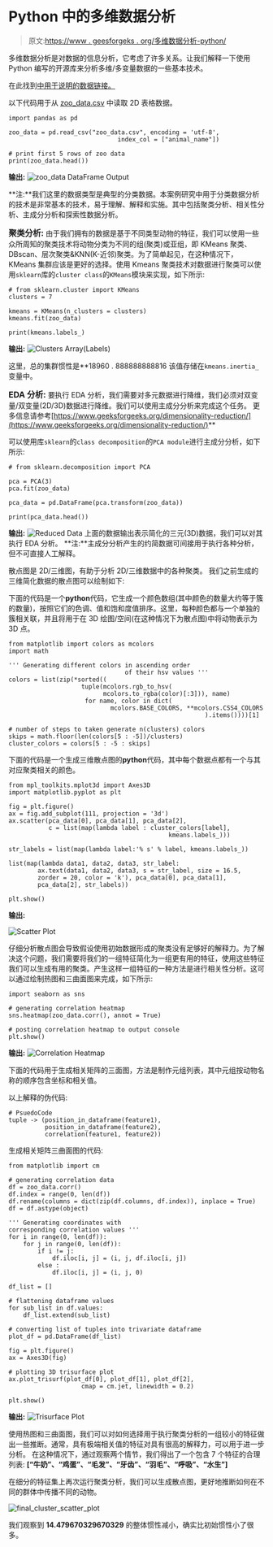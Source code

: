 # Python 中的多维数据分析

> 原文:[https://www . geesforgeks . org/多维数据分析-python/](https://www.geeksforgeeks.org/multidimensional-data-analysis-in-python/)

多维数据分析是对数据的信息分析，它考虑了许多关系。让我们解释一下使用 Python 编写的开源库来分析多维/多变量数据的一些基本技术。

在此找到[中用于说明的数据链接。](https://archive.ics.uci.edu/ml/datasets/Zoo)

以下代码用于从 [zoo_data.csv](https://media.geeksforgeeks.org/wp-content/uploads/zoo_data-1.csv) 中读取 2D 表格数据。

```
import pandas as pd

zoo_data = pd.read_csv("zoo_data.csv", encoding = 'utf-8',
                              index_col = ["animal_name"])

# print first 5 rows of zoo data 
print(zoo_data.head())
```

**输出:**
![zoo_data DataFrame Output](img/03c08114d87518124e52db0615d9cbe5.png)

**注:**我们这里的数据类型是典型的分类数据。本案例研究中用于分类数据分析的技术是非常基本的技术，易于理解、解释和实施。其中包括聚类分析、相关性分析、主成分分析和探索性数据分析。

**<font size="3">聚类分析:</font>**
由于我们拥有的数据是基于不同类型动物的特征，我们可以使用一些众所周知的聚类技术将动物分类为不同的组(聚类)或亚组，即 KMeans 聚类、DBscan、层次聚类&KNN(K-近邻)聚类。为了简单起见，在这种情况下，KMeans 集群应该是更好的选择。使用 Kmeans 聚类技术对数据进行聚类可以使用`sklearn`库的`cluster class`的`KMeans`模块来实现，如下所示:

```
# from sklearn.cluster import KMeans
clusters = 7

kmeans = KMeans(n_clusters = clusters)
kmeans.fit(zoo_data)

print(kmeans.labels_)
```

**输出:**
![Clusters Array(Labels)](img/52f2a67b7f584582a5c956aac0ca7a41.png)

这里，总的集群惯性是**18960 . 888888888816 该值存储在`kmeans.inertia_` 变量中。

**<font size="3">EDA 分析:</font>**
要执行 EDA 分析，我们需要对多元数据进行降维，我们必须对双变量/双变量(2D/3D)数据进行降维。我们可以使用主成分分析来完成这个任务。
更多信息请参考[https://www.geeksforgeeks.org/dimensionality-reduction/](https://www.geeksforgeeks.org/dimensionality-reduction/)**

可以使用库`sklearn`的`class decomposition`的`PCA module`进行主成分分析，如下所示:

```
# from sklearn.decomposition import PCA

pca = PCA(3)
pca.fit(zoo_data)

pca_data = pd.DataFrame(pca.transform(zoo_data))

print(pca_data.head())
```

**输出:**
![Reduced Data](img/a3c167fda55d6651ab352cdc4fd01fdc.png)
上面的数据输出表示简化的三元(3D)数据，我们可以对其执行 EDA 分析。 **注:**主成分分析产生的约简数据可间接用于执行各种分析，但不可直接人工解释。

散点图是 2D/三维图，有助于分析 2D/三维数据中的各种聚类。
我们之前生成的三维简化数据的散点图可以绘制如下:

下面的代码是一个**python**代码，它生成一个颜色数组(其中颜色的数量大约等于簇的数量)，按照它们的色调、值和饱和度值排序。这里，每种颜色都与一个单独的簇相关联，并且将用于在 3D 绘图/空间(在这种情况下为散点图)中将动物表示为 3D 点。

```
from matplotlib import colors as mcolors
import math

''' Generating different colors in ascending order 
                                of their hsv values '''
colors = list(zip(*sorted((
                    tuple(mcolors.rgb_to_hsv(
                          mcolors.to_rgba(color)[:3])), name)
                     for name, color in dict(
                            mcolors.BASE_COLORS, **mcolors.CSS4_COLORS
                                                      ).items())))[1]

# number of steps to taken generate n(clusters) colors 
skips = math.floor(len(colors[5 : -5])/clusters)
cluster_colors = colors[5 : -5 : skips]
```

下面的代码是一个生成三维散点图的**python**代码，其中每个数据点都有一个与其对应聚类相关的颜色。

```
from mpl_toolkits.mplot3d import Axes3D
import matplotlib.pyplot as plt

fig = plt.figure()
ax = fig.add_subplot(111, projection = '3d')
ax.scatter(pca_data[0], pca_data[1], pca_data[2], 
           c = list(map(lambda label : cluster_colors[label],
                                            kmeans.labels_)))

str_labels = list(map(lambda label:'% s' % label, kmeans.labels_))

list(map(lambda data1, data2, data3, str_label:
        ax.text(data1, data2, data3, s = str_label, size = 16.5,
        zorder = 20, color = 'k'), pca_data[0], pca_data[1],
        pca_data[2], str_labels))

plt.show()
```

**输出:**

![Scatter Plot](img/387466fb84d0605771cb469391a67906.png)

仔细分析散点图会导致假设使用初始数据形成的聚类没有足够好的解释力。为了解决这个问题，我们需要将我们的一组特征简化为一组更有用的特征，使用这些特征我们可以生成有用的聚类。产生这样一组特征的一种方法是进行相关性分析。这可以通过绘制热图和三曲面图来完成，如下所示:

```
import seaborn as sns

# generating correlation heatmap
sns.heatmap(zoo_data.corr(), annot = True)

# posting correlation heatmap to output console 
plt.show()
```

**输出:**
![Correlation Heatmap](img/ce05aad003b78941ee3971d9cf06bafc.png)

下面的代码用于生成相关矩阵的三面图，方法是制作元组列表，其中元组按动物名称的顺序包含坐标和相关值。

以上解释的伪代码:

```
# PsuedoCode
tuple -> (position_in_dataframe(feature1),
          position_in_dataframe(feature2),
          correlation(feature1, feature2))
```

生成相关矩阵三曲面图的代码:

```
from matplotlib import cm

# generating correlation data
df = zoo_data.corr()
df.index = range(0, len(df))
df.rename(columns = dict(zip(df.columns, df.index)), inplace = True)
df = df.astype(object)

''' Generating coordinates with 
corresponding correlation values '''
for i in range(0, len(df)):
    for j in range(0, len(df)):
        if i != j:
            df.iloc[i, j] = (i, j, df.iloc[i, j])
        else :
            df.iloc[i, j] = (i, j, 0)

df_list = []

# flattening dataframe values
for sub_list in df.values:
    df_list.extend(sub_list)

# converting list of tuples into trivariate dataframe
plot_df = pd.DataFrame(df_list)

fig = plt.figure()
ax = Axes3D(fig)

# plotting 3D trisurface plot
ax.plot_trisurf(plot_df[0], plot_df[1], plot_df[2], 
                    cmap = cm.jet, linewidth = 0.2)

plt.show()
```

**输出:**
![Trisurface Plot](img/d9add9885fc660f9b3419c7b0d791696.png)

使用热图和三曲面图，我们可以对如何选择用于执行聚类分析的一组较小的特征做出一些推断。通常，具有极端相关值的特征对具有很高的解释力，可以用于进一步分析。
在这种情况下，通过观察两个情节，我们得出了一个包含 7 个特征的合理列表: **[“牛奶”、“鸡蛋”、“毛发”、“牙齿”、“羽毛”、“呼吸”、“水生”]**

在细分的特征集上再次运行聚类分析，我们可以生成散点图，更好地推断如何在不同的群体中传播不同的动物。

![final_cluster_scatter_plot](img/461fc0f9e43d0f312342fa17b2cfaf3e.png)

我们观察到 **14.479670329670329** 的整体惯性减小，确实比初始惯性小了很多。